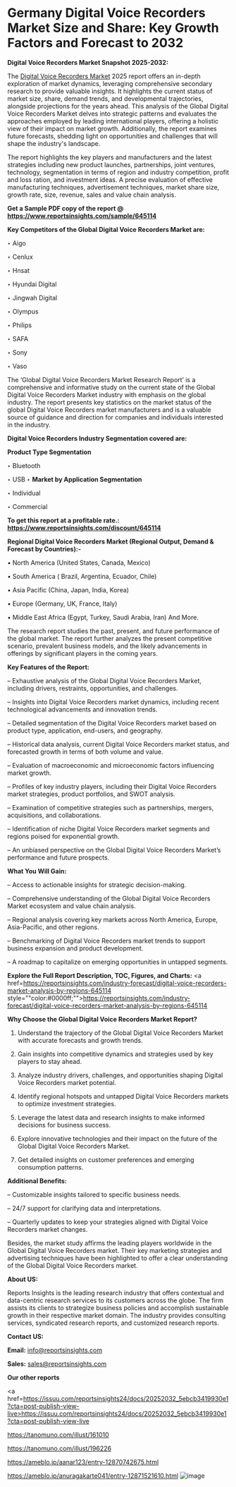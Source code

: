 # Germany Digital Voice Recorders Market Size and Share: Key Growth Factors and Forecast to 2032

<strong>Digital Voice Recorders Market Snapshot 2025-2032:</strong>

The <a href=https://www.reportsinsights.com/sample/645114>Digital Voice Recorders Market</a> 2025 report offers an in-depth exploration of market dynamics, leveraging comprehensive secondary research to provide valuable insights. It highlights the current status of market size, share, demand trends, and developmental trajectories, alongside projections for the years ahead. This analysis of the Global Digital Voice Recorders Market delves into strategic patterns and evaluates the approaches employed by leading international players, offering a holistic view of their impact on market growth. Additionally, the report examines future forecasts, shedding light on opportunities and challenges that will shape the industry's landscape.

The report highlights the key players and manufacturers and the latest strategies including new product launches, partnerships, joint ventures, technology, segmentation in terms of region and industry competition, profit and loss ration, and investment ideas. A precise evaluation of effective manufacturing techniques, advertisement techniques, market share size, growth rate, size, revenue, sales and value chain analysis.

<strong>Get a Sample PDF copy of the report @ <a href=https://www.reportsinsights.com/sample/645114 style=color:#0000ff;>https://www.reportsinsights.com/sample/645114</a></strong>

<strong>Key Competitors of the Global Digital Voice Recorders Market are:</strong>

‣ Aigo

‣ Cenlux

‣ Hnsat

‣ Hyundai Digital

‣ Jingwah Digital

‣ Olympus

‣ Philips

‣ SAFA

‣ Sony

‣ Vaso

The ‘Global Digital Voice Recorders Market Research Report’ is a comprehensive and informative study on the current state of the Global Digital Voice Recorders Market industry with emphasis on the global industry. The report presents key statistics on the market status of the global Digital Voice Recorders market manufacturers and is a valuable source of guidance and direction for companies and individuals interested in the industry.

<strong>Digital Voice Recorders Industry Segmentation covered are:</strong>

<strong>Product Type Segmentation</strong>

‣ Bluetooth

‣ USB
‣ 
<strong>Market by Application Segmentation</strong>

‣ Individual

‣ Commercial

<strong>To get this report at a profitable rate.: <a href=https://www.reportsinsights.com/discount/645114 style=color:#0000ff;>https://www.reportsinsights.com/discount/645114</a></strong>

<strong>Regional Digital Voice Recorders Market (Regional Output, Demand &amp; Forecast by Countries):-</strong>

• North America (United States, Canada, Mexico)

• South America ( Brazil, Argentina, Ecuador, Chile)

• Asia Pacific (China, Japan, India, Korea)

• Europe (Germany, UK, France, Italy)

• Middle East Africa (Egypt, Turkey, Saudi Arabia, Iran) And More.

The research report studies the past, present, and future performance of the global market. The report further analyzes the present competitive scenario, prevalent business models, and the likely advancements in offerings by significant players in the coming years.

<strong>Key Features of the Report:</strong>

– Exhaustive analysis of the Global Digital Voice Recorders Market, including drivers, restraints, opportunities, and challenges.

– Insights into Digital Voice Recorders market dynamics, including recent technological advancements and innovation trends.

– Detailed segmentation of the Digital Voice Recorders market based on product type, application, end-users, and geography.

– Historical data analysis, current Digital Voice Recorders market status, and forecasted growth in terms of both volume and value.

– Evaluation of macroeconomic and microeconomic factors influencing market growth.

– Profiles of key industry players, including their Digital Voice Recorders market strategies, product portfolios, and SWOT analysis.

– Examination of competitive strategies such as partnerships, mergers, acquisitions, and collaborations.

– Identification of niche Digital Voice Recorders market segments and regions poised for exponential growth.

– An unbiased perspective on the Global Digital Voice Recorders Market’s performance and future prospects.

<strong>What You Will Gain:</strong>

– Access to actionable insights for strategic decision-making.

– Comprehensive understanding of the Global Digital Voice Recorders Market ecosystem and value chain analysis.

– Regional analysis covering key markets across North America, Europe, Asia-Pacific, and other regions.

– Benchmarking of Digital Voice Recorders market trends to support business expansion and product development.

– A roadmap to capitalize on emerging opportunities in untapped segments.

<strong>Explore the Full Report Description, TOC, Figures, and Charts:</strong>
<a href=https://reportsinsights.com/industry-forecast/digital-voice-recorders-market-analysis-by-regions-645114 style=""color:#0000ff;"">https://reportsinsights.com/industry-forecast/digital-voice-recorders-market-analysis-by-regions-645114</a>

<strong>Why Choose the Global Digital Voice Recorders Market Report?</strong>

1. Understand the trajectory of the Global Digital Voice Recorders Market with accurate forecasts and growth trends.

2. Gain insights into competitive dynamics and strategies used by key players to stay ahead.

3. Analyze industry drivers, challenges, and opportunities shaping Digital Voice Recorders market potential.

4. Identify regional hotspots and untapped Digital Voice Recorders markets to optimize investment strategies.

5. Leverage the latest data and research insights to make informed decisions for business success.

6. Explore innovative technologies and their impact on the future of the Global Digital Voice Recorders Market.

7. Get detailed insights on customer preferences and emerging consumption patterns.

<strong>Additional Benefits:</strong>

– Customizable insights tailored to specific business needs.

– 24/7 support for clarifying data and interpretations.

– Quarterly updates to keep your strategies aligned with Digital Voice Recorders market changes.

Besides, the market study affirms the leading players worldwide in the Global Digital Voice Recorders market. Their key marketing strategies and advertising techniques have been highlighted to offer a clear understanding of the Global Digital Voice Recorders market.

<strong><strong>About US</strong>:</strong>

Reports Insights is the leading research industry that offers contextual and data-centric research services to its customers across the globe. The firm assists its clients to strategize business policies and accomplish sustainable growth in their respective market domain. The industry provides consulting services, syndicated research reports, and customized research reports.

<strong>Contact US:</strong>

<p class=><b>Email:</b> <a href=mailto:info@reportsinsights.com>info@reportsinsights.com</a></p>
<p class=><b>Sales:</b> <a href=mailto:sales@reportsinsights.com>sales@reportsinsights.com</a></p>

<strong>Our other reports</strong>

<a href=https://issuu.com/reportsinsights24/docs/20252032_5ebcb3419930e1?cta=post-publish-view-live>https://issuu.com/reportsinsights24/docs/20252032_5ebcb3419930e1?cta=post-publish-view-live</a>

<a href=https://tanomuno.com/illust/161010>https://tanomuno.com/illust/161010</a>

<a href=https://tanomuno.com/illust/196226>https://tanomuno.com/illust/196226</a>

<a href=https://ameblo.jp/aanar123/entry-12870742675.html>https://ameblo.jp/aanar123/entry-12870742675.html</a>

<a href=https://ameblo.jp/anuragakarte041/entry-12871521610.html>https://ameblo.jp/anuragakarte041/entry-12871521610.html</a>
![image](https://github.com/user-attachments/assets/bbf50447-87a9-4d0c-9d76-eca90127e311)
